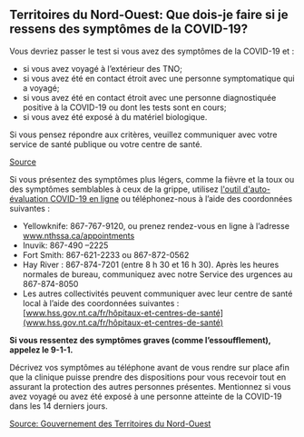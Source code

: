 ## Territoires du Nord-Ouest: Que dois-je faire si je ressens des symptômes de la COVID-19?

Vous devriez passer le test si vous avez des symptômes de la COVID-19 et :

- si vous avez voyagé à l’extérieur des TNO;
- si vous avez été en contact étroit avec une personne symptomatique qui a voyagé;
- si vous avez été en contact étroit avec une personne diagnostiquée positive à la COVID-19 ou dont les tests sont en cours;
- si vous avez été exposé à du matériel biologique.

Si vous pensez répondre aux critères, veuillez communiquer avec votre service de santé publique ou votre centre de santé.

[Source](https://www.hss.gov.nt.ca/fr/services/maladie-%C3%A0-coronavirus-covid-19/test-de-d%C3%A9pistage-de-la-covid-19)

Si vous présentez des symptômes plus légers, comme la fièvre et la toux ou des symptômes semblables à ceux de la grippe, utilisez [l'outil d'auto-évaluation COVID-19 en ligne](https://www.hss.gov.nt.ca/fr/services/maladie-%C3%A0-coronavirus-covid-19/outil-d%E2%80%99auto-%C3%A9valuation-en-ligne-pour-la-covid-19-aux-tno) ou téléphonez-nous à l’aide des coordonnées suivantes :

- Yellowknife: 867-767-9120, ou prenez rendez-vous en ligne à l’adresse www.nthssa.ca/appointments
- Inuvik: 867-490 –2225
- Fort Smith: 867-621-2233 ou 867-872-0562
- Hay River : 867-874-7201 (entre 8 h 30 et 16 h 30). Après les heures normales de bureau, communiquez avec notre Service des urgences au 867-874-8050
- Les autres collectivités peuvent communiquer avec leur centre de santé local à l’aide des coordonnées suivantes : [www.hss.gov.nt.ca/fr/hôpitaux-et-centres-de-santé](www.hss.gov.nt.ca/fr/hôpitaux-et-centres-de-santé)

**Si vous ressentez des symptômes graves (comme l’essoufflement), appelez le 9-1-1.**

Décrivez vos symptômes au téléphone avant de vous rendre sur place afin que la clinique puisse prendre des dispositions pour vous recevoir tout en assurant la protection des autres personnes présentes. Mentionnez si vous avez voyagé ou avez été exposé à une personne atteinte de la COVID-19 dans les 14 derniers jours.

[Source: Gouvernement des Territoires du Nord-Ouest](https://www.hss.gov.nt.ca/fr/services/maladie-%C3%A0-coronavirus-covid-19/conseils-aux-r%C3%A9sidents-des-tno)
